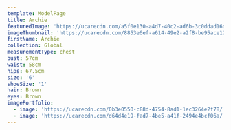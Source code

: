 ```yaml
---
template: ModelPage
title: Archie
featuredImage: 'https://ucarecdn.com/a5f0e130-a4d7-40c2-ad6b-3c0ddad16d4e/'
imageThumbnail: 'https://ucarecdn.com/8853e6ef-a614-49e2-a2f8-be95ace12373/'
firstName: Archie
collection: Global
measurementType: chest
bust: 57cm
waist: 58cm
hips: 67.5cm
size: '6'
shoeSize: '1'
hair: Brown
eyes: Brown
imagePortfolio:
  - image: 'https://ucarecdn.com/0b3e0550-c88d-4754-8ad1-1ec3264e2f78/'
  - image: 'https://ucarecdn.com/d64d4e19-fad7-4be5-a41f-2494e4bcf06a/'
---
```


